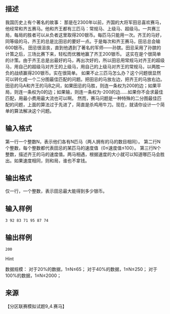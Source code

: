 ## 描述

我国历史上有个著名的故事： 那是在2300年以前，齐国的大将军田忌喜欢赛马，他经常和齐五赛马。他和齐王都有三匹马：常规马、上级马、超级马。一共赛三局，每局的胜者可以从负者这里取得200银币。每匹马只能用一次。齐王的马好，同等级的马，齐王的总是比田忌的要好一点。于是每次和齐王赛马，田忌总会输600银币。 田忌很沮丧，直到他遇到了著名的军师——孙膑。田忌采用了孙膑的计策之后，三场比赛下来，轻松而优雅地赢了齐王200银币。 这实在是个很简单的计策。由于齐王总是出最好的马，再出次好的，所以田忌用常规马对齐王的超级马，用自己的超级马对齐王的上级马，用自己的上级马对齐王的常规马，以两胜一负的战绩赢得200银币。实在很简单。 如果不止三匹马怎么办？这个问题很显然可以转化成一个二分图最佳匹配的问题。把田忌的马放左边，把齐王的马放右边。田忌的马A和齐王的马B之间，如果田忌的马胜，则连一条权为200的边；如果平局，则连一条权为0的边；如果输，则连一条权为-200的边……如果你不会求最佳匹配，用最小费用最大流也可以啊。 然而，赛马问题是一种特殊的二分图最佳匹配的问题，上面的算法过于先进了，简直是杀鸡用牛刀。现在，就请你设计一个简单的算法解决这个问题。 

## 输入格式

第一行一个整数N，表示他们各有N匹马（两人拥有的马的数目相同）。 第二行N个整数，每个整数都代表田忌的某匹马的速度值（0≤速度值≤100）。 第三行N个整数，描述齐王的马的速度值。两马相遇，根据速度的大小就可以知道哪匹马会胜出。如果速度相同，则和局，谁也不拿钱。 

## 输出格式

仅一行，一个整数，表示田忌最大能得到多少银币。 

## 输入样例

```plaintext
3 92 83 71 95 87 74 
```

## 输出样例

```plaintext
200 
```

Hint

数据规模： 对于20%的数据，1≤N≤65； 对于40%的数据，1≤N≤250； 对于100%的数据，1≤N≤2000； 

## 来源

【分区联赛模拟试题9_4.赛马】

